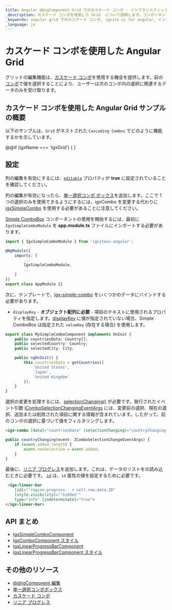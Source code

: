 ```yaml
---
title: Angular @@igComponent Grid でのカスケード コンボ - インフラジスティックス
_description: カスケード コンボを使用した Grid  について説明します。コンポーネントのサンプルも提供しています。
_keywords: angular grid でのカスケード コンボ, ignite ui for angular, インフラジスティックス
_language: ja
---
```


# カスケード コンボを使用した Angular Grid
グリッドの編集機能は、[カスケード コンボ](../simple-combo.md#カスケーディング)を使用する機会を提供します。前の[コンボ](../combo.md)で値を選択することにより、ユーザーは次のコンボ内の選択に関連するデータのみを受け取ります。

## カスケード コンボを使用した Angular Grid サンプルの概要
以下のサンプルは、`Grid` がネストされた `Cascading Combos` でどのように機能するかを示しています。

@@if (igxName === 'IgxGrid') {
<code-view style="height:500px" 
           data-demos-base-url="{environment:demosBaseUrl}" 
           iframe-src="{environment:demosBaseUrl}/grid/grid-cascading-combos" alt="Angular @@igComponent 一括編集とトランザクションの例">
</code-view>
}

## 設定
列の編集を有効にするには、[`editable`]({environment:angularApiUrl}/classes/igxcolumncomponent.html#editable) プロパティが **true** に設定されていることを確認してください。

列の編集が有効になったら、[単一選択コンボ ボックス](../simple-combo.md)を追加します。ここで 1 つの選択のみを使用できるようにするには、igxCombo を変更する代わりに [igxSimpleCombo](../simple-combo.md) を使用する必要があることに注意してください。

[Simple ComboBox](../simple-combo.md#angular-simple-combobox-の機能) コンポーネントの使用を開始するには、最初に `IgxSimpleComboModule` を **app.module.ts** ファイルにインポートする必要があります。

```typescript
import { IgxSimpleComboModule } from 'igniteui-angular';

@NgModule({
    imports: [
        ...
        IgxSimpleComboModule,
        ...
    ]
})
export class AppModule {}
```

次に、テンプレートで、[igx-simple-combo]({environment:angularApiUrl}/classes/igxsimplecombocomponent.html) をいくつかのデータにバインドする必要があります。

- `displayKey` - **オブジェクト配列に必要** - 項目のテキストに使用されるプロパティを指定します。[displayKey]({environment:angularApiUrl}/classes/IgxSimpleComboComponent.html#displayKey) に値が指定されていない場合、Simple ComboBox は指定された `valueKey` (存在する場合) を使用します。

```typescript
export class MySimpleComboComponent implements OnInit {
    public countriesData: Country[];
    public selectedCountry: Country;
    public selectedCity: City;

    public ngOnInit() {
        this.countriesData = getCountries([
            'United States',
            'Japan',
            'United Kingdom'
        ]);
    }
}
```

選択の変更を処理するには、[selectionChanging()]({environment:angularApiUrl}/classes/IgxComboComponent.html#selectionChanging) が必要です。発行されたイベント引数 [IComboSelectionChangingEventArgs]({environment:angularApiUrl}/interfaces/icomboselectionchangingeventargs.html) には、変更前の選択、現在の選択、追加または削除された項目に関する情報が含まれています。したがって、前のコンボの選択に基づいて値をフィルタリングします。

```html
<igx-combo [data]="countriesData" (selectionChanging)="countryChanging($event)"></igx-combo>
```

```typescript
public countryChanging(event: IComboSelectionChangeEventArgs) {
    if (event.added.length) {
        event.newSelection = event.added;
    }
}
```

最後に、[リニア プログレス](../linear-progress.md)を追加します。これは、データのリストをの読み込むときに必要です。
[`id`]({environment:angularApiUrl}/classes/igxlinearprogressbarcomponent.html#id) は、`id` 属性の値を設定するために必要です。

```html
 <igx-linear-bar 
    [id]="'region-progress-' + cell.row.data.ID" 
    [style.visibility]="'hidden'"
    type="info" [indeterminate]="true">
</igx-linear-bar>
```

## API まとめ
<div class="divider--half"></div>

* [IgxSimpleComboComponent]({environment:angularApiUrl}/classes/igxsimplecombocomponent.html)
* [IgxComboComponent スタイル]({environment:sassApiUrl}/index.html#function-combo-theme)
* [IgxLinearProgressBarComponent]({environment:angularApiUrl}/classes/igxlinearprogressbarcomponent.html)
* [IgxLinearProgressBarComponent スタイル]({environment:sassApiUrl}/index.html#function-progress-linear-theme)

## その他のリソース

* [@@igComponent 編集](editing.md)
* [単一選択コンボボックス](../simple-combo.md)
* [カスケード コンボ](../simple-combo.md#カスケーディング)
* [リニア プログレス](../linear-progress.md)